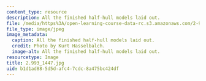 ```yaml
---
content_type: resource
description: All the finished half-hull models laid out.
file: /media/https%3A/open-learning-course-data-rc.s3.amazonaws.com/2-993-special-topics-in-mechanical-engineering-the-art-and-science-of-boat-design-january-iap-2007/b1d1ad885d5dafc47cdc8a475bc424df_29931447.jpg
file_type: image/jpeg
image_metadata:
  caption: All the finished half-hull models laid out.
  credit: Photo by Kurt Hasselbalch.
  image-alt: All the finished half-hull models laid out.
resourcetype: Image
title: 2.993_1447.jpg
uid: b1d1ad88-5d5d-afc4-7cdc-8a475bc424df
---
```

